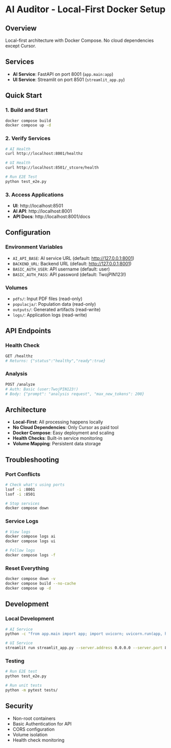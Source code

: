 # AI Auditor - Local-First Docker Setup

## Overview
Local-first architecture with Docker Compose. No cloud dependencies except Cursor.

## Services
- **AI Service**: FastAPI on port 8001 (`app.main:app`)
- **UI Service**: Streamlit on port 8501 (`streamlit_app.py`)

## Quick Start

### 1. Build and Start
```bash
docker compose build
docker compose up -d
```

### 2. Verify Services
```bash
# AI Health
curl http://localhost:8001/healthz

# UI Health  
curl http://localhost:8501/_stcore/health

# Run E2E Test
python test_e2e.py
```

### 3. Access Applications
- **UI**: http://localhost:8501
- **AI API**: http://localhost:8001
- **API Docs**: http://localhost:8001/docs

## Configuration

### Environment Variables
- `AI_API_BASE`: AI service URL (default: http://127.0.0.1:8001)
- `BACKEND_URL`: Backend URL (default: http://127.0.0.1:8001)
- `BASIC_AUTH_USER`: API username (default: user)
- `BASIC_AUTH_PASS`: API password (default: TwojPIN123!)

### Volumes
- `pdfs/`: Input PDF files (read-only)
- `populacja/`: Population data (read-only)
- `outputs/`: Generated artifacts (read-write)
- `logs/`: Application logs (read-write)

## API Endpoints

### Health Check
```bash
GET /healthz
# Returns: {"status":"healthy","ready":true}
```

### Analysis
```bash
POST /analyze
# Auth: Basic (user:TwojPIN123!)
# Body: {"prompt": "analysis request", "max_new_tokens": 200}
```

## Architecture
- **Local-First**: All processing happens locally
- **No Cloud Dependencies**: Only Cursor as paid tool
- **Docker Compose**: Easy deployment and scaling
- **Health Checks**: Built-in service monitoring
- **Volume Mapping**: Persistent data storage

## Troubleshooting

### Port Conflicts
```bash
# Check what's using ports
lsof -i :8001
lsof -i :8501

# Stop services
docker compose down
```

### Service Logs
```bash
# View logs
docker compose logs ai
docker compose logs ui

# Follow logs
docker compose logs -f
```

### Reset Everything
```bash
docker compose down -v
docker compose build --no-cache
docker compose up -d
```

## Development

### Local Development
```bash
# AI Service
python -c "from app.main import app; import uvicorn; uvicorn.run(app, host='0.0.0.0', port=8001)"

# UI Service
streamlit run streamlit_app.py --server.address 0.0.0.0 --server.port 8501
```

### Testing
```bash
# Run E2E test
python test_e2e.py

# Run unit tests
python -m pytest tests/
```

## Security
- Non-root containers
- Basic Authentication for API
- CORS configuration
- Volume isolation
- Health check monitoring


